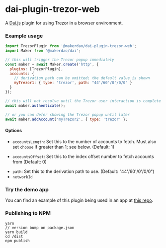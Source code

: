 # dai-plugin-trezor-web

A [Dai.js](daijs) plugin for using Trezor in a browser environment.

### Example usage

```js
import TrezorPlugin from '@makerdao/dai-plugin-trezor-web';
import Maker from '@makerdao/dai';

// this will trigger the Trezor popup immediately
const maker = await Maker.create('http', {
  plugins: [TrezorPlugin],
  accounts: {
    // derivation path can be omitted; the default value is shown
    myTrezor1: { type: 'trezor', path: "44'/60'/0'/0/0" }
  }
});

// this will not resolve until the Trezor user interaction is complete
await maker.authenticate();

// or you can defer showing the Trezor popup until later
await maker.addAccount('myTrezor2', { type: 'trezor' };
```

#### Options

- `accountsLength`: Set this to the number of accounts to fetch. Must also set `choose` if greater than 1; see below. (Default: 1)

* `accountsOffset`: Set this to the index offset number to fetch accounts from (Default: 0)

- `path`: Set this to the derivation path to use. (Default: "44'/60'/0'/0/0")
- `networkId`

### Try the demo app

You can find an example of this plugin being used in an app at [this repo](https://github.com/makerdao/integration-examples/tree/master/accounts).

### Publishing to NPM

```
yarn
// version bump on package.json
yarn build
cd /dist
npm publish
```
